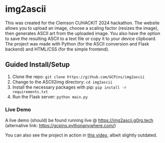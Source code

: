 # img2ascii
This was created for the Clemson CUHACKIT 2024 hackathon. The website allows you to upload an image, choose a scaling factor (resizes the image), then generates ASCII art from the uploaded image. You also have the option to save the resulting ASCII to a text file or copy it to your device clipboard. The project was made with Python (for the ASCII conversion and Flask backend) and HTML/CSS (for the simple frontend).

## Guided Install/Setup
1. Clone the repo: `git clone https://github.com/GCPins/img2ascii`
2. Change to the ASCII2img directory: `cd img2ascii` 
3. Install the necessary packages with pip: `pip install -r requirements.txt` 
4. Run the Flask server: `python main.py`

### Live Demo
A live demo (should) be found running live @ https://img2ascii.g0rg.tech 
(alternative link: https://gcpins.pythonanywhere.com/)

You can also see the project in action in [this video](https://youtu.be/Jnx_sDX1dZY), albeit slightly outdated.

